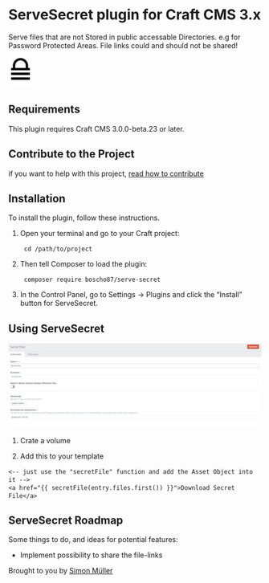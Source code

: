 # ServeSecret plugin for Craft CMS 3.x

Serve files that are not Stored in public accessable Directories. e.g for Password Protected Areas. File links could and should not be shared!


<img src="https://github.com/boscho87/serve-secret/blob/master/resources/img/icon.svg" width="48">


## Requirements

This plugin requires Craft CMS 3.0.0-beta.23 or later.

## Contribute to the Project
if you want to help with this project, [read how to contribute](CONTRIBUTE.md)

## Installation

To install the plugin, follow these instructions.

1. Open your terminal and go to your Craft project:

        cd /path/to/project

2. Then tell Composer to load the plugin:

        composer require boscho87/serve-secret

3. In the Control Panel, go to Settings → Plugins and click the “Install” button for ServeSecret.


## Using ServeSecret

![Screenshot](resources/img/volume.png)
1. Crate a volume

2. Add this to your template
```twig
<-- just use the "secretFile" function and add the Asset Object into it -->
<a href="{{ secretFile(entry.files.first()) }}">Download Secret File</a>
```

## ServeSecret Roadmap

Some things to do, and ideas for potential features:

* Implement possibility to share the file-links

Brought to you by [Simon Müller](https://itscoding.ch)
